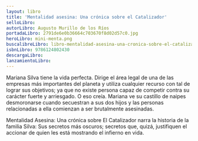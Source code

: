 ```yaml
---
layout: libro
title: 'Mentalidad asesina: Una crónica sobre el Catalizador'
selloLibro: 
autorLibro: Augusto Murillo de los Ríos
portadaLibro: 2791de6e0b36664c703670f8d02d57c0.jpg
heroLibro: mini-menta.png
buscalibreLibro: libro-mentalidad-asesina-una-cronica-sobre-el-catalizador/9786124802430/p/58770601
isbnLibro: 9786124802430
descargaLibro: 
lanzamientoLibro: 
---
```

Mariana Silva tiene la vida perfecta. Dirige el área legal de una de las empresas más importantes del planeta y utiliza cualquier recurso con tal de lograr sus objetivos; ya que no existe persona capaz de competir contra su carácter fuerte y arriesgado. O eso creía. Mariana ve su castillo de naipes desmoronarse cuando secuestran a sus dos hijos y las personas relacionadas a ella comienzan a ser brutalmente asesinadas.

Mentalidad Asesina: Una crónica sobre El Catalizador narra la historia de la familia Silva: Sus secretos más oscuros; secretos que, quizá, justifiquen el accionar de quien les está mostrando el infierno en vida.